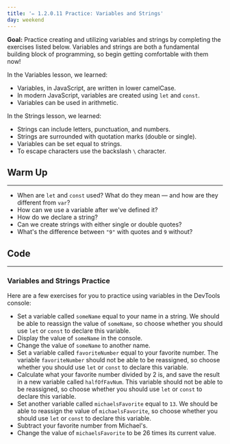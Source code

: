 ```yaml
---
title: '✏️ 1.2.0.11 Practice: Variables and Strings'
day: weekend
---
```


**Goal:** Practice creating and utilizing variables and strings by completing the exercises listed below. Variables and strings are both a fundamental building block of programming, so begin getting comfortable with them now!

In the Variables lesson, we learned:

* Variables, in JavaScript, are written in lower camelCase.
* In modern JavaScript, variables are created using `let` and `const`.
* Variables can be used in arithmetic.

In the Strings lesson, we learned:

* Strings can include letters, punctuation, and numbers.
* Strings are surrounded with quotation marks (double or single).
* Variables can be set equal to strings.
* To escape characters use the backslash `\` character.

## Warm Up
---

* When are `let` and `const` used? What do they mean — and how are they different from `var`?
* How can we use a variable after we've defined it?
* How do we declare a string?
* Can we create strings with either single or double quotes?
* What's the difference between `"9"` with quotes and `9` without?

## Code
---

### Variables and Strings Practice

Here are a few exercises for you to practice using variables in the DevTools console:

* Set a variable called `someName` equal to your name in a string. We should be able to reassign the value of `someName`, so choose whether you should use `let` or `const` to declare this variable.
* Display the value of `someName` in the console.
* Change the value of `someName` to another name.
* Set a variable called `favoriteNumber` equal to your favorite number. The variable `favoriteNumber` should not be able to be reassigned, so choose whether you should use `let` or `const` to declare this variable.
* Calculate what your favorite number divided by 2 is, and save the result in a new variable called `halfOfFavNum`. This variable should not be able to be reassigned, so choose whether you should use `let` or `const` to declare this variable.
* Set another variable called `michaelsFavorite` equal to `13`. We should be able to reassign the value of `michaelsFavorite`, so choose whether you should use `let` or `const` to declare this variable.
* Subtract your favorite number from Michael's.
* Change the value of `michaelsFavorite` to be 26 times its current value.
